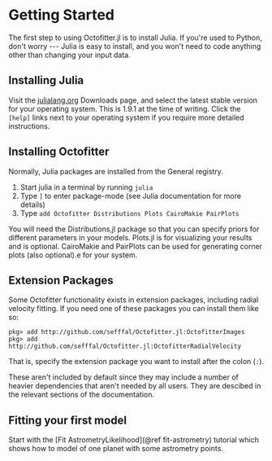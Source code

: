 # Getting Started

The first step to using Octofitter.jl is to install Julia. If you're used to Python, don't worry --- Julia is easy to install, and you won't need to code anything other than changing your input data.


## Installing Julia
Visit the [julialang.org](https://julialang.org/downloads/) Downloads page, and select the latest stable version for your operating system. This is 1.9.1 at the time of writing. Click the `[help]` links next to your operating system if you require more detailed instructions.

## Installing Octofitter
Normally, Julia packages are installed from the General registry.

1. Start julia in a terminal by running `julia`
2. Type `]` to enter package-mode (see Julia documentation for more details)
3. Type `add Octofitter Distributions Plots CairoMakie PairPlots`

You will need the Distributions,jl package so that you can specify priors for different parameters in your models.
Plots.jl is for visualizing your results and is optional.
CairoMakie and PairPlots can be used for generating corner plots (also optional).e for your system.

## Extension Packages
Some Octofitter functionality exists in extension packages, including radial velocity fitting.
If you need one of these packages you can install them like so:
```
pkg> add http://github.com/sefffal/Octofitter.jl:OctofitterImages
pkg> add http://github.com/sefffal/Octofitter.jl:OctofitterRadialVelocity
```
That is, specify the extension package you want to install after the colon (`:`).

These aren't included by default since they may include a number of heavier dependencies that aren't needed by all users.
They are descibed in the relevant sections of the documentation.

## Fitting your first model
Start with the [Fit AstrometryLikelihood](@ref fit-astrometry) tutorial which shows how to model of one planet with some astrometry points.

